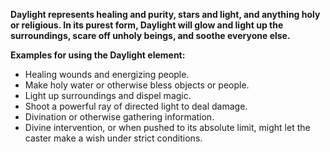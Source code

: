 **Daylight represents healing and purity, stars and light, and anything holy or religious.
In its purest form, Daylight will glow and light up the surroundings, scare off unholy beings, and soothe everyone else.**

**Examples for using the Daylight element:**
- Healing wounds and energizing people.
- Make holy water or otherwise bless objects or people.
- Light up surroundings and dispel magic.
- Shoot a powerful ray of directed light to deal damage.
- Divination or otherwise gathering information.
- Divine intervention, or when pushed to its absolute limit, might let the caster make a wish under strict conditions.